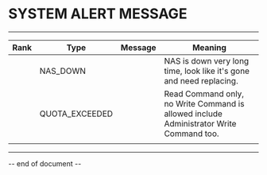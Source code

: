 # SYSTEM ALERT MESSAGE

----

| Rank | Type           | Message | Meaning                                                      |
| ---- | -------------- | ------- | ------------------------------------------------------------ |
|      | NAS_DOWN       |         | NAS is down very long time, look like it's gone and need replacing. |
|      | QUOTA_EXCEEDED |         | Read Command only, no Write Command is allowed include Administrator Write Command too. |
|      |                |         |                                                              |

----

-- end of document --